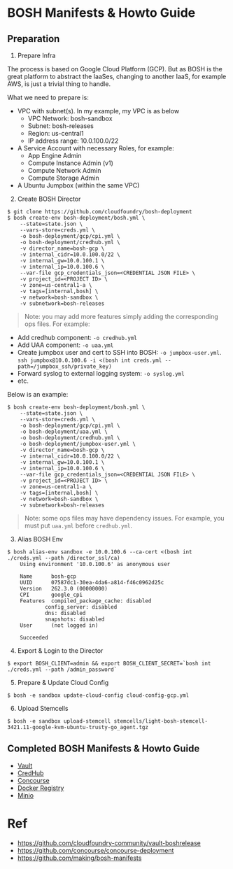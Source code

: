 
# BOSH Manifests & Howto Guide

## Preparation

1. Prepare Infra

The process is based on Google Cloud Platform (GCP).
But as BOSH is the great platform to abstract the IaaSes, changing to another IaaS, for example AWS, is just a trivial thing to handle.

What we need to prepare is:
- VPC with subnet(s). In my example, my VPC is as below
  * VPC Network: bosh-sandbox
  * Subnet: bosh-releases
  * Region: us-central1
  * IP address range: 10.0.100.0/22
- A Service Account with necessary Roles, for example:
  * App Engine Admin
  * Compute Instance Admin (v1)
  * Compute Network Admin
  * Compute Storage Admin
- A Ubuntu Jumpbox (within the same VPC)

2. Create BOSH Director

```
$ git clone https://github.com/cloudfoundry/bosh-deployment
$ bosh create-env bosh-deployment/bosh.yml \
    --state=state.json \
    --vars-store=creds.yml \
    -o bosh-deployment/gcp/cpi.yml \
    -o bosh-deployment/credhub.yml \
    -v director_name=bosh-gcp \
    -v internal_cidr=10.0.100.0/22 \
    -v internal_gw=10.0.100.1 \
    -v internal_ip=10.0.100.6 \
    --var-file gcp_credentials_json=<CREDENTIAL JSON FILE> \
    -v project_id=<PROJECT ID> \
    -v zone=us-central1-a \
    -v tags=[internal,bosh] \
    -v network=bosh-sandbox \
    -v subnetwork=bosh-releases
```

> Note: you may add more features simply adding the corresponding ops files. For example:
- Add credhub component: `-o credhub.yml`
- Add UAA component: `-o uaa.yml`
- Create jumpbox user and cert to SSH into BOSH: `-o jumpbox-user.yml`. 
  `ssh jumpbox@10.0.100.6 -i <(bosh int creds.yml --path=/jumpbox_ssh/private_key)`
- Forward syslog to external logging system: `-o syslog.yml`
- etc.


Below is an example:

```
$ bosh create-env bosh-deployment/bosh.yml \
    --state=state.json \
    --vars-store=creds.yml \
    -o bosh-deployment/gcp/cpi.yml \
    -o bosh-deployment/uaa.yml \
    -o bosh-deployment/credhub.yml \
    -o bosh-deployment/jumpbox-user.yml \
    -v director_name=bosh-gcp \
    -v internal_cidr=10.0.100.0/22 \
    -v internal_gw=10.0.100.1 \
    -v internal_ip=10.0.100.6 \
    --var-file gcp_credentials_json=<CREDENTIAL JSON FILE> \
    -v project_id=<PROJECT ID> \
    -v zone=us-central1-a \
    -v tags=[internal,bosh] \
    -v network=bosh-sandbox \
    -v subnetwork=bosh-releases
```

> Note: some ops files may have dependency issues. For example, you must put `uaa.yml` before `credhub.yml`.


3. Alias BOSH Env

```
$ bosh alias-env sandbox -e 10.0.100.6 --ca-cert <(bosh int ./creds.yml --path /director_ssl/ca)
    Using environment '10.0.100.6' as anonymous user

    Name      bosh-gcp
    UUID      07587dc1-30ea-4da6-a814-f46c0962d25c
    Version   262.3.0 (00000000)
    CPI       google_cpi
    Features  compiled_package_cache: disabled
            config_server: disabled
            dns: disabled
            snapshots: disabled
    User      (not logged in)

    Succeeded
```


4. Export & Login to the Director
```
$ export BOSH_CLIENT=admin && export BOSH_CLIENT_SECRET=`bosh int ./creds.yml --path /admin_password`
```


5. Prepare & Update Cloud Config

```
$ bosh -e sandbox update-cloud-config cloud-config-gcp.yml
```


6. Upload Stemcells

```
$ bosh -e sandbox upload-stemcell stemcells/light-bosh-stemcell-3421.11-google-kvm-ubuntu-trusty-go_agent.tgz
```


## Completed BOSH Manifests & Howto Guide

- [Vault](README-Vault.md)
- [CredHub](README-Credhub.md)
- [Concourse](README-Concourse.md)
- [Docker Registry](README-DockerRegistry.md)
- [Minio](README-Minio.md)

# Ref

- https://github.com/cloudfoundry-community/vault-boshrelease
- https://github.com/concourse/concourse-deployment
- https://github.com/making/bosh-manifests
